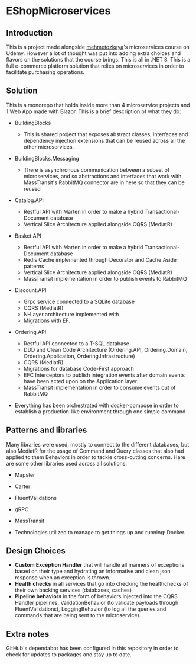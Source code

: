 # EShopMicroservices

## Introduction

This is a project made alongside [mehmetozkaya](https://github.com/mehmetozkaya/EShopMicroservices/commits?author=mehmetozkaya)'s microservices course on Udemy. However a lot of thought was put into adding extra choices and flavors on the solutions that the course brings. This is all in .NET 8. This is a full e-commerce platform solution that relies on microservices in order to facilitate purchasing operations.

## Solution

This is a monorepo that holds inside more than 4 microservice projects and 1 Web App made with Blazor. This is a brief description of what they do:
* BuildingBlocks
  * This is shared project that exposes abstract classes, interfaces and dependency injection extensions that can be reused across all the other microservices.
* BuildingBlocks.Messaging
  * There is asynchronous communication between a subset of microservices, and so abstractions and interfaces that work with MassTransit's RabbitMQ connector are in here so that they can be reused
* Catalog.API
  * Restful API with Marten in order to make a hybrid Transactional-Document database
  * Vertical Slice Architecture applied alongside CQRS (MediatR)
* Basket.API
  * Restful API with Marten in order to make a hybrid Transactional-Document database
  * Redis Cache implemented through Decorator and Cache Aside patterns
  * Vertical Slice Architecture applied alongside CQRS (MediatR)
  * MassTransit implementation in order to publish events to RabbitMQ
* Discount.API
  * Grpc service connected to a SQLite database
  * CQRS (MediatR)
  * N-Layer architecture implemented with
  * Migrations with EF.
* Ordering.API
  * Restful API connected to a T-SQL database
  * DDD and Clean Code Architecture (Ordering.API, Ordering.Domain, Ordering.Application, Ordering.Infrastructure)
  * CQRS (MediatR)
  * Migrations for database Code-First approach
  * EFC Interceptors to publish integration events after domain events have been acted upon on the Application layer.
  * MassTransit implementation in order to consume events out of RabbitMQ

* Everything has been orchestrated with docker-compose in order to establish a production-like environment through one simple command

## Patterns and libraries

Many libraries were used, mostly to connect to the different databases, but also MediatR for the usage of Command and Query classes that also had applied to them Behaviors in order to tackle cross-cutting concerns. Hare are some other libraries used across all solutions:
* Mapster
* Carter
* FluentValidations
* gRPC
* MassTransit

* Technologies utilized to manage to get things up and running: Docker.

## Design Choices

* **Custom Exception Handler** that will handle all manners of exceptions based on their type and hydrating an informative and clean json response when an exception is thrown.
* **Health checks** in all services that go into checking the healthchecks of their own backing services (databases, caches)
* **Pipeline behaviors** in the form of behaviors injected into the CQRS Handler pipelines. ValidationBehavior (to validate payloads through FluentValidations), LoggingBehavior (to log all the queries and commands that are being sent to the microservice).

## Extra notes

GitHub's dependabot has been configured in this repository in order to check for updates to packages and stay up to date.
